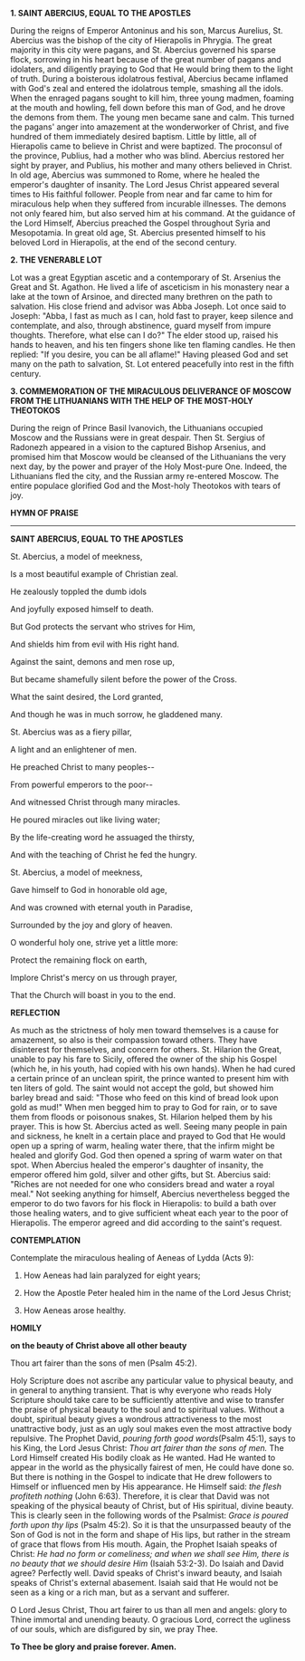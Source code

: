
**1. SAINT ABERCIUS, EQUAL TO THE APOSTLES**

During the reigns of Emperor Antoninus and his son, Marcus Aurelius, St. Abercius was the bishop of the city of Hierapolis in Phrygia. The great majority in this city were pagans, and St. Abercius governed his sparse flock, sorrowing in his heart because of the great number of pagans and idolaters, and diligently praying to God that He would bring them to the light of truth. During a boisterous idolatrous festival, Abercius became inflamed with God's zeal and entered the idolatrous temple, smashing all the idols. When the enraged pagans sought to kill him, three young madmen, foaming at the mouth and howling, fell down before this man of God, and he drove the demons from them. The young men became sane and calm. This turned the pagans' anger into amazement at the wonderworker of Christ, and five hundred of them immediately desired baptism. Little by little, all of Hierapolis came to believe in Christ and were baptized. The proconsul of the province, Publius, had a mother who was blind. Abercius restored her sight by prayer, and Publius, his mother and many others believed in Christ. In old age, Abercius was summoned to Rome, where he healed the emperor's daughter of insanity. The Lord Jesus Christ appeared several times to His faithful follower. People from near and far came to him for miraculous help when they suffered from incurable illnesses. The demons not only feared him, but also served him at his command. At the guidance of the Lord Himself, Abercius preached the Gospel throughout Syria and Mesopotamia. In great old age, St. Abercius presented himself to his beloved Lord in Hierapolis, at the end of the second century.

**2. THE VENERABLE LOT**

Lot was a great Egyptian ascetic and a contemporary of St. Arsenius the Great and St. Agathon. He lived a life of asceticism in his monastery near a lake at the town of Arsinoe, and directed many brethren on the path to salvation. His close friend and advisor was Abba Joseph. Lot once said to Joseph: "Abba, I fast as much as I can, hold fast to prayer, keep silence and contemplate, and also, through abstinence, guard myself from impure thoughts. Therefore, what else can I do?" The elder stood up, raised his hands to heaven, and his ten fingers shone like ten flaming candles. He then replied: "If you desire, you can be all aflame!" Having pleased God and set many on the path to salvation, St. Lot entered peacefully into rest in the fifth century.

**3. COMMEMORATION OF THE MIRACULOUS DELIVERANCE OF MOSCOW FROM THE LITHUANIANS WITH THE HELP OF THE MOST-HOLY THEOTOKOS**

During the reign of Prince Basil Ivanovich, the Lithuanians occupied Moscow and the Russians were in great despair. Then St. Sergius of Radonezh appeared in a vision to the captured Bishop Arsenius, and promised him that Moscow would be cleansed of the Lithuanians the very next day, by the power and prayer of the Holy Most-pure One. Indeed, the Lithuanians fled the city, and the Russian army re-entered Moscow. The entire populace glorified God and the Most-holy Theotokos with tears of joy.



**HYMN OF PRAISE**
****

**SAINT ABERCIUS, EQUAL TO THE APOSTLES**

St. Abercius, a model of meekness,

Is a most beautiful example of Christian zeal.

He zealously toppled the dumb idols

And joyfully exposed himself to death.

But God protects the servant who strives for Him,

And shields him from evil with His right hand.

Against the saint, demons and men rose up,

But became shamefully silent before the power of the Cross.

What the saint desired, the Lord granted,

And though he was in much sorrow, he gladdened many.

St. Abercius was as a fiery pillar,

A light and an enlightener of men.

He preached Christ to many peoples--

From powerful emperors to the poor--

And witnessed Christ through many miracles.

He poured miracles out like living water;

By the life-creating word he assuaged the thirsty,

And with the teaching of Christ he fed the hungry.

St. Abercius, a model of meekness,

Gave himself to God in honorable old age,

And was crowned with eternal youth in Paradise,

Surrounded by the joy and glory of heaven.

O wonderful holy one, strive yet a little more:

Protect the remaining flock on earth,

Implore Christ's mercy on us through prayer,

That the Church will boast in you to the end.


**REFLECTION**

As much as the strictness of holy men toward themselves is a cause for amazement, so also is their compassion toward others. They have disinterest for themselves, and concern for others. St. Hilarion the Great, unable to pay his fare to Sicily, offered the owner of the ship his Gospel (which he, in his youth, had copied with his own hands). When he had cured a certain prince of an unclean spirit, the prince wanted to present him with ten liters of gold. The saint would not accept the gold, but showed him barley bread and said: "Those who feed on this kind of bread look upon gold as mud!" When men begged him to pray to God for rain, or to save them from floods or poisonous snakes, St. Hilarion helped them by his prayer. This is how St. Abercius acted as well. Seeing many people in pain and sickness, he knelt in a certain place and prayed to God that He would open up a spring of warm, healing water there, that the infirm might be healed and glorify God. God then opened a spring of warm water on that spot. When Abercius healed the emperor's daughter of insanity, the emperor offered him gold, silver and other gifts, but St. Abercius said: "Riches are not needed for one who considers bread and water a royal meal." Not seeking anything for himself, Abercius nevertheless begged the emperor to do two favors for his flock in Hierapolis: to build a bath over those healing waters, and to give sufficient wheat each year to the poor of Hierapolis. The emperor agreed and did according to the saint's request.



**CONTEMPLATION**

Contemplate the miraculous healing of Aeneas of Lydda (Acts 9):

1.  How Aeneas had lain paralyzed for eight years;

1.  How the Apostle Peter healed him in the name of the Lord Jesus Christ;

1.  How Aeneas arose healthy.



**HOMILY**

**on the beauty of Christ above all other beauty**

Thou art fairer than the sons of men (Psalm 45:2).

Holy Scripture does not ascribe any particular value to physical beauty, and in general to anything transient. That is why everyone who reads Holy Scripture should take care to be sufficiently attentive and wise to transfer the praise of physical beauty to the soul and to spiritual values. Without a doubt, spiritual beauty gives a wondrous attractiveness to the most unattractive body, just as an ugly soul makes even the most attractive body repulsive. The Prophet David, *pouring forth good words*(Psalm 45:1), says to his King, the Lord Jesus Christ: *Thou art fairer than the sons of men.* The Lord Himself created His bodily cloak as He wanted. Had He wanted to appear in the world as the physically fairest of men, He could have done so. But there is nothing in the Gospel to indicate that He drew followers to Himself or influenced men by His appearance. He Himself said: *the flesh profiteth nothing* (John 6:63). Therefore, it is clear that David was not speaking of the physical beauty of Christ, but of His spiritual, divine beauty. This is clearly seen in the following words of the Psalmist: *Grace is poured forth upon thy lips* (Psalm 45:2). So it is that the unsurpassed beauty of the Son of God is not in the form and shape of His lips, but rather in the stream of grace that flows from His mouth. Again, the Prophet Isaiah speaks of Christ: *He had no form or comeliness; and when we shall see Him, there is no beauty that we should desire Him* (Isaiah 53:2-3). Do Isaiah and David agree? Perfectly well. David speaks of Christ's inward beauty, and Isaiah speaks of Christ's external abasement. Isaiah said that He would not be seen as a king or a rich man, but as a servant and sufferer.

O Lord Jesus Christ, Thou art fairer to us than all men and angels: glory to Thine immortal and unending beauty. O gracious Lord, correct the ugliness of our souls, which are disfigured by sin, we pray Thee.

**To Thee be glory and praise forever. Amen.**

